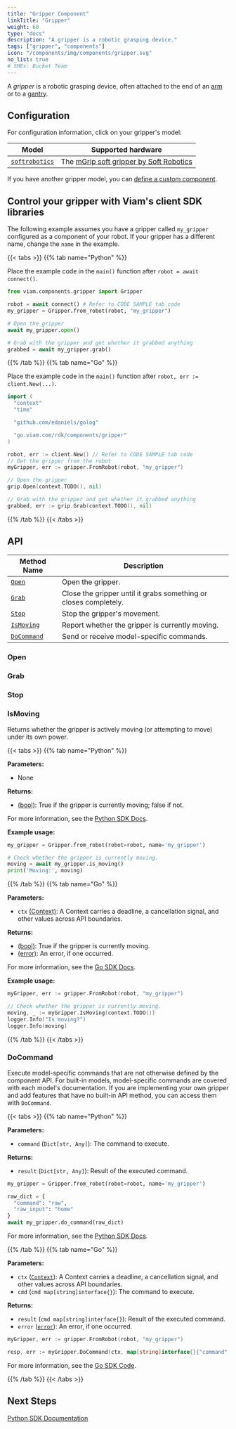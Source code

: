 ```yaml
---
title: "Gripper Component"
linkTitle: "Gripper"
weight: 60
type: "docs"
description: "A gripper is a robotic grasping device."
tags: ["gripper", "components"]
icon: "/components/img/components/gripper.svg"
no_list: true
# SMEs: Bucket Team
---
```


A *gripper* is a robotic grasping device, often attached to the end of an [arm](../arm/) or to a [gantry](../gantry/).

## Configuration

For configuration information, click on your gripper's model:

Model | Supported hardware
----- | -----------
[`softrobotics`](./softrobotics/) | The [mGrip soft gripper by Soft Robotics](https://www.softroboticsinc.com/products/mgrip-modular-gripping-solution-for-food-automation/)

If you have another gripper model, you can [define a custom component](../../program/extend/).

## Control your gripper with Viam's client SDK libraries

The following example assumes you have a gripper called `my_gripper` configured as a component of your robot.
If your gripper has a different name, change the `name` in the example.

{{< tabs >}}
{{% tab name="Python" %}}

Place the example code in the `main()` function after `robot = await connect()`.

```python
from viam.components.gripper import Gripper

robot = await connect() # Refer to CODE SAMPLE tab code
my_gripper = Gripper.from_robot(robot, "my_gripper")

# Open the gripper
await my_gripper.open()

# Grab with the gripper and get whether it grabbed anything
grabbed = await my_gripper.grab()
```

{{% /tab %}}
{{% tab name="Go" %}}

Place the example code in the `main()` function after `robot, err := client.New(...)`.

```go
import (
  "context"
  "time"

  "github.com/edaniels/golog"

  "go.viam.com/rdk/components/gripper"
)

robot, err := client.New() // Refer to CODE SAMPLE tab code
// Get the gripper from the robot
myGripper, err := gripper.FromRobot(robot, "my_gripper")

// Open the gripper
grip.Open(context.TODO(), nil)

// Grab with the gripper and get whether it grabbed anything
grabbed, err := grip.Grab(context.TODO(), nil)
```

{{% /tab %}}
{{< /tabs >}}

## API

Method Name | Description
----------- | -----------
[`Open`](#open) | Open the gripper.
[`Grab`](#grab) | Close the gripper until it grabs something or closes completely.
[`Stop`](#stop) | Stop the gripper's movement.
[`IsMoving`](#ismoving) | Report whether the gripper is currently moving.
[`DoCommand`](#docommand) | Send or receive model-specific commands.

### Open

### Grab

### Stop

### IsMoving

Returns whether the gripper is actively moving (or attempting to move) under its own power.

{{< tabs >}}
{{% tab name="Python" %}}

**Parameters:**

- None

**Returns:**

- [(bool)](https://docs.python.org/3/library/functions.html#bool): True if the gripper is currently moving; false if not.

For more information, see the [Python SDK Docs](https://python.viam.dev/autoapi/viam/components/gripper/index.html#viam.components.gripper.Gripper.is_moving).

**Example usage:**

```python
my_gripper = Gripper.from_robot(robot=robot, name='my_gripper')

# Check whether the gripper is currently moving.
moving = await my_gripper.is_moving()
print('Moving:', moving)
```

{{% /tab %}}
{{% tab name="Go" %}}

**Parameters:**

- `ctx` [(Context)](https://pkg.go.dev/context): A Context carries a deadline, a cancellation signal, and other values across API boundaries.

**Returns:**

- [(bool)](https://pkg.go.dev/builtin#bool): True if the gripper is currently moving.
- [(error)](https://pkg.go.dev/builtin#error): An error, if one occurred.

For more information, see the [Go SDK Docs](https://pkg.go.dev/go.viam.com/rdk/resource#MovingCheckable).

**Example usage:**

```go
myGripper, err := gripper.FromRobot(robot, "my_gripper")

// Check whether the gripper is currently moving.
moving, _ := myGripper.IsMoving(context.TODO())
logger.Info("Is moving?")
logger.Info(moving)
```

{{% /tab %}}
{{< /tabs >}}

### DoCommand

Execute model-specific commands that are not otherwise defined by the component API.
For built-in models, model-specific commands are covered with each model's documentation.
If you are implementing your own gripper and add features that have no built-in API method, you can access them with `DoCommand`.

{{< tabs >}}
{{% tab name="Python" %}}

**Parameters:**

- `command` (`Dict[str, Any]`): The command to execute.

**Returns:**

- `result` (`Dict[str, Any]`): Result of the executed command.

```python {class="line-numbers linkable-line-numbers"}
my_gripper = Gripper.from_robot(robot=robot, name='my_gripper')

raw_dict = {
  "command": "raw",
  "raw_input": "home"
}
await my_gripper.do_command(raw_dict)
```

For more information, see the [Python SDK Docs](https://python.viam.dev/#the-do-method).

{{% /tab %}}
{{% tab name="Go" %}}

**Parameters:**

- `ctx` ([`Context`](https://pkg.go.dev/context)): A Context carries a deadline, a cancellation signal, and other values across API boundaries.
- `cmd` (`cmd map[string]interface{}`): The command to execute.

**Returns:**

- `result` (`cmd map[string]interface{}`): Result of the executed command.
- `error` ([`error`](https://pkg.go.dev/builtin#error)): An error, if one occurred.

```go {class="line-numbers linkable-line-numbers"}
myGripper, err := gripper.FromRobot(robot, "my_gripper")

resp, err := myGripper.DoCommand(ctx, map[string]interface{}{"command": "example"})
```

For more information, see the [Go SDK Code](https://github.com/viamrobotics/api/blob/main/component/gripper/v1/gripper_grpc.pb.go).

{{% /tab %}}
{{< /tabs >}}

## Next Steps

[Python SDK Documentation](https://python.viam.dev/autoapi/viam/components/gripper/index.html)
